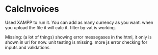 # CalcInvoices

Used XAMPP to run it.
You can add as many currency as you want.
when you upload the file it will calc it.
filter by vat is working.

Missing: (a lot of things)
showing error messegases in the html, it only is shown in url for now.
unit testing is missing.
more js error checking for inputs and validations.
